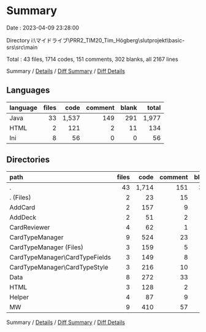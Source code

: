 # Summary

Date : 2023-04-09 23:28:00

Directory i:\\マイドライブ\\PRR2_TIM20_Tim_Högberg\\slutprojekt\\basic-srs\\src\\main

Total : 43 files,  1714 codes, 151 comments, 302 blanks, all 2167 lines

Summary / [Details](details.md) / [Diff Summary](diff.md) / [Diff Details](diff-details.md)

## Languages
| language | files | code | comment | blank | total |
| :--- | ---: | ---: | ---: | ---: | ---: |
| Java | 33 | 1,537 | 149 | 291 | 1,977 |
| HTML | 2 | 121 | 2 | 11 | 134 |
| Ini | 8 | 56 | 0 | 0 | 56 |

## Directories
| path | files | code | comment | blank | total |
| :--- | ---: | ---: | ---: | ---: | ---: |
| . | 43 | 1,714 | 151 | 302 | 2,167 |
| . (Files) | 2 | 23 | 15 | 11 | 49 |
| AddCard | 2 | 157 | 9 | 22 | 188 |
| AddDeck | 2 | 51 | 2 | 13 | 66 |
| CardReviewer | 4 | 62 | 1 | 19 | 82 |
| CardTypeManager | 9 | 524 | 23 | 69 | 616 |
| CardTypeManager (Files) | 3 | 159 | 5 | 24 | 188 |
| CardTypeManager\\CardTypeFields | 3 | 149 | 8 | 18 | 175 |
| CardTypeManager\\CardTypeStyle | 3 | 216 | 10 | 27 | 253 |
| Data | 8 | 272 | 33 | 63 | 368 |
| HTML | 3 | 128 | 2 | 11 | 141 |
| Helper | 4 | 87 | 9 | 17 | 113 |
| MW | 9 | 410 | 57 | 77 | 544 |

Summary / [Details](details.md) / [Diff Summary](diff.md) / [Diff Details](diff-details.md)